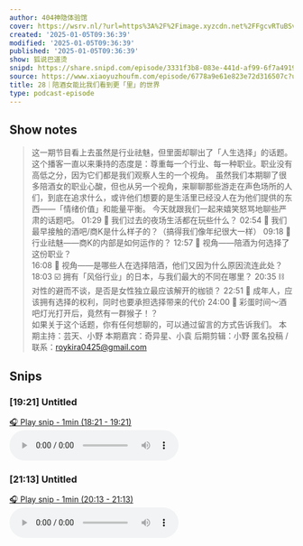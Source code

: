 ```yaml
---
author: 404神隐体验馆
cover: https://wsrv.nl/?url=https%3A%2F%2Fimage.xyzcdn.net%2FFgcvRTuBSvcaed0fE05NJfm7RElV.jpg&w=200&h=200
created: '2025-01-05T09:36:39'
modified: '2025-01-05T09:36:39'
published: '2025-01-05T09:36:39'
show: 狐说巴道烫
snipd: https://share.snipd.com/episode/3331f3b8-083e-441d-af99-6f7a4919aecb
source: https://www.xiaoyuzhoufm.com/episode/6778a9e61e823e72d316507c?utm_source=rss
title: 28｜陪酒女能比我们看到更「里」的世界
type: podcast-episode
---
```



## Show notes
> 这一期节目看上去虽然是行业祛魅，但里面却聊出了「人生选择」的话题。
> 这个播客一直以来秉持的态度是：尊重每一个行业、每一种职业。职业没有高低之分，因为它们都是我们观察人生的一个视角。 虽然我们本期聊了很多陪酒女的职业心酸，但也从另一个视角，来聊聊那些游走在声色场所的人们，到底在追求什么，或许他们想要的是生活里已经没人在为他们提供的东西——「情绪价值」和能量平衡。 
> 今天就跟我们一起来嬉笑怒骂地聊些严肃的话题吧。
> 01:29 🌙 我们过去的夜场生活都在玩些什么？
> 02:54 🍷 我们最早接触的酒吧/商K是什么样子的？（搞得我们像年纪很大一样）
> 09:18 🍻 行业祛魅——商K的内部是如何运作的？
> 12:57 💄 视角——陪酒为何选择了这份职业？  
> 16:08 🍷 视角——是哪些人在选择陪酒，他们又因为什么原因流连此处？
> 18:03 ☑️ 拥有「风俗行业」的日本，与我们最大的不同在哪里？
> 20:35 ⛓️ 对性的避而不谈，是否是女性独立最应该解开的枷锁？
> 22:51 📒 成年人，应该拥有选择的权利，同时也要承担选择带来的代价
> 24:00 🎉 彩蛋时间～酒吧灯光打开后，竟然有一群猴子！？   
> 如果关于这个话题，你有任何想聊的，可以通过留言的方式告诉我们。
> 本期主持：芸天、小野 本期嘉宾：奇异星、小袁 后期剪辑：小野  匿名投稿 / 联系：roykira0425@gmail.com

## Snips
### [19:21] Untitled
[🎧 Play snip - 1min️ (18:21 - 19:21)](https://share.snipd.com/snip/d32affc2-a504-4396-93b1-42af311a1108)
<audio controls> <source src="https://dts-api.xiaoyuzhoufm.com/track/674fee29182d70c0f9b0ed92/6778a9e61e823e72d316507c/media.xyzcdn.net/ls0T9DIwlbI3ltsnlgwrbXCAcRmk.m4a#t=18:21,19:21"> </audio>
### [21:13] Untitled
[🎧 Play snip - 1min️ (20:13 - 21:13)](https://share.snipd.com/snip/0463d861-8b80-49d1-bdb6-a49b6cfbf77f)
<audio controls> <source src="https://dts-api.xiaoyuzhoufm.com/track/674fee29182d70c0f9b0ed92/6778a9e61e823e72d316507c/media.xyzcdn.net/ls0T9DIwlbI3ltsnlgwrbXCAcRmk.m4a#t=20:13,21:13"> </audio>
